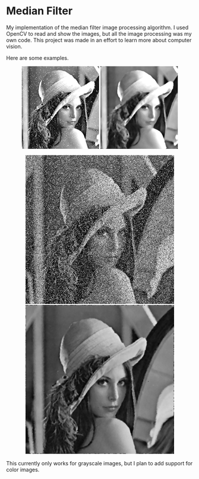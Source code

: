 # Median Filter
My implementation of the median filter image processing algorithm. I used OpenCV to read and show the images, but all the image processing was my own code. This project was made in an effort to learn more about computer vision.

Here are some examples.
<p align="center">
  <img src="MedianFilter/MedianFilter/resources/lena.png" title="Lena">
  <img src="MedianFilter/MedianFilter/output/lena_median.png" alt="Lena Filtered">
</p>

<p align="center">
  <img src="MedianFilter/MedianFilter/resources/lena_high_noise.png" width="400" title="Lena High Noise">
  <img src="MedianFilter/MedianFilter/output/lena_high_noise_median.png" width="400" alt="Lena High Noise Filtered">
</p>

This currently only works for grayscale images, but I plan to add support for color images. 
